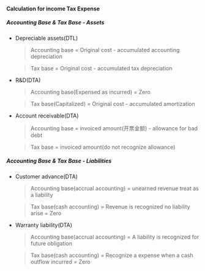 #### Calculation for income Tax Expense

##### Accounting Base & Tax Base - Assets

- Depreciable assets(DTL)

	> Accounting base = Original cost - accumulated accounting depreciation

	> Tax base = Original cost - accumulated tax depreciation

- R&D(DTA)
	
	> Accounting base(Expensed as incurred) = Zero

	> Tax base(Capitalized) = Original cost - accumulated amortization

- Account receivable(DTA)

	> Accounting base = invoiced amount(开票金额) - allowance for bad debt

	> Tax base = invoiced amount(do not recognize allowance) 


##### Accounting Base & Tax Base - Liabilities

- Customer advance(DTA)

	> Accounting base(accrual accounting) = unearned revenue treat as a liability

	> Tax base(cash accounting) = Revenue is recognized no liability arise = Zero

- Warranty liability(DTA)

	> Accounting base(accrual accounting) = A liability is recognized for future obligation

	> Tax base(cash accounting) = Recognize a expense when a cash outflow incurred = Zero